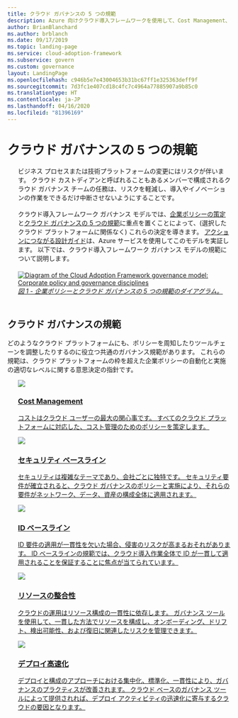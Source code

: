 ```yaml
---
title: クラウド ガバナンスの 5 つの規範
description: Azure 向けクラウド導入フレームワークを使用して、Cost Management、デプロイ高速化、ID ベースライン、リソースの整合性、およびセキュリティ ベースラインについて学習します。
author: BrianBlanchard
ms.author: brblanch
ms.date: 09/17/2019
ms.topic: landing-page
ms.service: cloud-adoption-framework
ms.subservice: govern
ms.custom: governance
layout: LandingPage
ms.openlocfilehash: c946b5e7e43004653b31bc67ff1e325363deff9f
ms.sourcegitcommit: 7d3fc1e407cd18c4fc7c4964a77885907a9b85c0
ms.translationtype: HT
ms.contentlocale: ja-JP
ms.lasthandoff: 04/16/2020
ms.locfileid: "81396169"
---
```

# <a name="the-five-disciplines-of-cloud-governance"></a>クラウド ガバナンスの 5 つの規範

<!-- markdownlint-disable MD033 -->

<ul class="panelContent cardsI">
    <li style="display: flex; flex-direction: column;">
        <div class="cardSize">
            <div class="cardPadding" style="padding-bottom:10px;">
                <div class="card" style="padding-bottom:10px;">
                    <div class="cardText" style="padding-left:0px;">
ビジネス プロセスまたは技術プラットフォームの変更にはリスクが伴います。 クラウド カストディアンと呼ばれることもあるメンバーで構成されるクラウド ガバナンス チームの任務は、リスクを軽減し、導入やイノベーションの作業をできるだけ中断させないようにすることです。<br/><br/>クラウド導入フレームワーク ガバナンス モデルでは、<a href="./corporate-policy.md">企業ポリシーの策定</a>と<a href="#disciplines-of-cloud-governance">クラウド ガバナンスの 5 つの規範</a>に重点を置くことによって、(選択したクラウド プラットフォームに関係なく) これらの決定を導きます。 <a href="./guides/index.md">アクションにつながる設計ガイド</a>は、Azure サービスを使用してこのモデルを実証します。 以下では、クラウド導入フレームワーク ガバナンス モデルの規範について説明します。
                    </div>
                </div>
            </div>
        </div>
    </li>
    <li style="display: flex; flex-direction: column;">
        <a href="../_images/operational-transformation-govern-highres.png" style="display: flex; flex-direction: column; flex: 1 0 auto;">
            <div class="cardSize">
                <div class="cardPadding" style="padding-bottom:10px;">
                    <div class="card" style="padding-bottom:10px;">
                        <div class="cardText" style="padding-left:0px;">
    <img src="../_images/operational-transformation-govern-highres.png" alt="Diagram of the Cloud Adoption Framework governance model: Corporate policy and governance disciplines">
    <br>
    <i>図 1 - 企業ポリシーとクラウド ガバナンスの 5 つの規範のダイアグラム。</i>
                        </div>
                    </div>
                </div>
            </div>
        </a>
    </li>
</ul>

<!-- markdownlint-enable MD033 -->

## <a name="disciplines-of-cloud-governance"></a>クラウド ガバナンスの規範

どのようなクラウド プラットフォームにも、ポリシーを周知したりツールチェーンを調整したりするのに役立つ共通のガバナンス規範があります。 これらの規範は、クラウド プラットフォームの枠を超えた企業ポリシーの自動化と実施の適切なレベルに関する意思決定の指針です。

<!-- markdownlint-disable MD033 -->

<ul class="panelContent cardsA">
<li style="display: flex; flex-direction: column;">
    <a href="./cost-management/index.md" style="display: flex; flex-direction: column; flex: 1 0 auto;">
        <div class="cardSize" style="flex: 1 0 auto; display: flex;">
            <div class="cardPadding" style="display: flex;">
                <div class="card">
                    <div class="cardImageOuter">
                        <div class="cardImage">
                            <img src="../_images/govern/cost-management.png" class="x-hidden-focus"/>
                        </div>
                    </div>
                    <div class="cardText">
                        <h3>Cost Management</h3>
                        <p>コストはクラウド ユーザーの最大の関心事です。 すべてのクラウド プラットフォームに対応した、コスト管理のためのポリシーを策定します。</p>
                    </div>
                </div>
            </div>
        </div>
    </a>
</li>
<li style="display: flex; flex-direction: column;">
    <a href="./security-baseline/index.md" style="display: flex; flex-direction: column; flex: 1 0 auto;">
        <div class="cardSize" style="flex: 1 0 auto; display: flex;">
            <div class="cardPadding" style="display: flex;">
                <div class="card">
                    <div class="cardImageOuter">
                        <div class="cardImage">
                            <img src="../_images/govern/security-baseline.png" class="x-hidden-focus"/>
                        </div>
                    </div>
                    <div class="cardText">
                        <h3>セキュリティ ベースライン</h3>
                        <p>セキュリティは複雑なテーマであり、会社ごとに独特です。 セキュリティ要件が確立されると、クラウド ガバナンスのポリシーと実施により、それらの要件がネットワーク、データ、資産の構成全体に適用されます。</p>
                    </div>
                </div>
            </div>
        </div>
    </a>
</li>
<li style="display: flex; flex-direction: column;">
    <a href="./identity-baseline/index.md" style="display: flex; flex-direction: column; flex: 1 0 auto;">
        <div class="cardSize" style="flex: 1 0 auto; display: flex;">
            <div class="cardPadding" style="display: flex;">
                <div class="card">
                    <div class="cardImageOuter">
                        <div class="cardImage">
                            <img src="../_images/govern/identity-baseline.png" class="x-hidden-focus"/>
                        </div>
                    </div>
                    <div class="cardText">
                        <h3>ID ベースライン</h3>
                        <p>ID 要件の適用が一貫性を欠いた場合、侵害のリスクが高まるおそれがあります。 ID ベースラインの規範では、クラウド導入作業全体で ID が一貫して適用されることを保証することに焦点が当てられています。</p>
                    </div>
                </div>
            </div>
        </div>
    </a>
</li>
<li style="display: flex; flex-direction: column;">
    <a href="./resource-consistency/index.md" style="display: flex; flex-direction: column; flex: 1 0 auto;">
        <div class="cardSize" style="flex: 1 0 auto; display: flex;">
            <div class="cardPadding" style="display: flex;">
                <div class="card">
                    <div class="cardImageOuter">
                        <div class="cardImage">
                            <img src="../_images/govern/resource-consistency.png" class="x-hidden-focus"/>
                        </div>
                    </div>
                    <div class="cardText">
                        <h3>リソースの整合性</h3>
                        <p>クラウドの運用はリソース構成の一貫性に依存します。 ガバナンス ツールを使用して、一貫した方法でリソースを構成し、オンボーディング、ドリフト、検出可能性、および復旧に関連したリスクを管理できます。</p>
                    </div>
                </div>
            </div>
        </div>
    </a>
</li>
<li style="display: flex; flex-direction: column;">
    <a href="./deployment-acceleration/index.md" style="display: flex; flex-direction: column; flex: 1 0 auto;">
        <div class="cardSize" style="flex: 1 0 auto; display: flex;">
            <div class="cardPadding" style="display: flex;">
                <div class="card">
                    <div class="cardImageOuter">
                        <div class="cardImage">
                            <img src="../_images/govern/deployment-acceleration.png" class="x-hidden-focus"/>
                        </div>
                    </div>
                    <div class="cardText">
                        <h3>デプロイ高速化</h3>
                        <p>デプロイと構成のアプローチにおける集中化、標準化、一貫性により、ガバナンスのプラクティスが改善されます。 クラウド ベースのガバナンス ツールによって提供されれば、デプロイ アクティビティの迅速化に寄与するクラウドの要因となります。</p>
                    </div>
                </div>
            </div>
        </div>
    </a>
</li>
</ul>

<!-- markdownlint-enable MD033 -->
